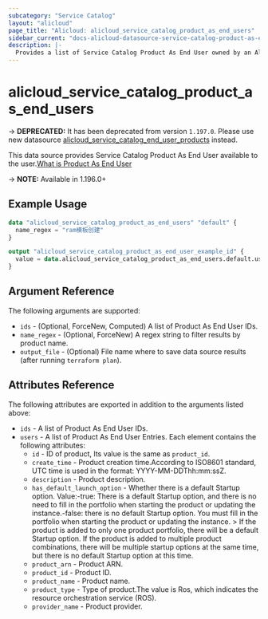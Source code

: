 ```yaml
---
subcategory: "Service Catalog"
layout: "alicloud"
page_title: "Alicloud: alicloud_service_catalog_product_as_end_users"
sidebar_current: "docs-alicloud-datasource-service-catalog-product-as-end-users"
description: |-
  Provides a list of Service Catalog Product As End User owned by an Alibaba Cloud account.
---
```


# alicloud_service_catalog_product_as_end_users

-> **DEPRECATED:** It has been deprecated from version `1.197.0`.
Please use new datasource [alicloud_service_catalog_end_user_products](https://registry.terraform.io/providers/aliyun/alicloud/latest/docs/data-sources/service_catalog_end_user_products) instead.

This data source provides Service Catalog Product As End User available to the user.[What is Product As End User](https://www.alibabacloud.com/help/en/servicecatalog/latest/api-doc-servicecatalog-2021-09-01-api-doc-listproductsasenduser)

-> **NOTE:** Available in 1.196.0+

## Example Usage

```terraform
data "alicloud_service_catalog_product_as_end_users" "default" {
  name_regex = "ram模板创建"
}

output "alicloud_service_catalog_product_as_end_user_example_id" {
  value = data.alicloud_service_catalog_product_as_end_users.default.users.0.id
}
```

## Argument Reference

The following arguments are supported:
* `ids` - (Optional, ForceNew, Computed) A list of Product As End User IDs.
* `name_regex` - (Optional, ForceNew) A regex string to filter results by product name.
* `output_file` - (Optional) File name where to save data source results (after running `terraform plan`).


## Attributes Reference

The following attributes are exported in addition to the arguments listed above:
* `ids` - A list of Product As End User IDs.
* `users` - A list of Product As End User Entries. Each element contains the following attributes:
    * `id` - ID of product, Its value is the same as `product_id`.
    * `create_time` - Product creation time.According to ISO8601 standard, UTC time is used in the format: YYYY-MM-DDThh:mm:ssZ.
    * `description` - Product description.
    * `has_default_launch_option` - Whether there is a default Startup option. Value:-true: There is a default Startup option, and there is no need to fill in the portfolio when starting the product or updating the instance.-false: there is no default Startup option. You must fill in the portfolio when starting the product or updating the instance. > If the product is added to only one product portfolio, there will be a default Startup option. If the product is added to multiple product combinations, there will be multiple startup options at the same time, but there is no default Startup option at this time.
    * `product_arn` - Product ARN.
    * `product_id` - Product ID.
    * `product_name` - Product name.
    * `product_type` - Type of product.The value is Ros, which indicates the resource orchestration service (ROS).
    * `provider_name` - Product provider.
